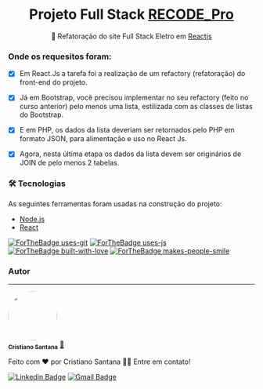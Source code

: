 <h1 align="center">Projeto Full Stack <a href="https://www.recodepro.org.br/">RECODE_Pro</a></h1>
<p align="center">🚀 Refatoração do site Full Stack Eletro em <a href="https://pt-br.reactjs.org/">Reactjs</a></p>

### Onde os requesitos foram:

- [x] Em React.Js a tarefa foi a realização de um refactory (refatoração) do front-end do projeto.

- [x] Já em Bootstrap, você precisou implementar no seu refactory (feito no curso anterior) pelo menos uma lista, estilizada com as classes de listas do Bootstrap.

- [x] E em PHP, os dados da lista deveriam ser retornados pelo PHP em formato JSON, para alimentação e uso no React Js.

- [x] Agora, nesta última etapa os dados da lista devem ser originários de JOIN de pelo menos 2 tabelas.

### 🛠 Tecnologias

As seguintes ferramentas foram usadas na construção do projeto:

- [Node.js](https://nodejs.org/en/)
- [React](https://pt-br.reactjs.org/)

[![ForTheBadge uses-git](http://ForTheBadge.com/images/badges/uses-git.svg)](https://GitHub.com/)
[![ForTheBadge uses-js](http://ForTheBadge.com/images/badges/uses-js.svg)](http://ForTheBadge.com)
[![ForTheBadge built-with-love](http://ForTheBadge.com/images/badges/built-with-love.svg)](https://GitHub.com/Naereen/)
[![ForTheBadge makes-people-smile](http://ForTheBadge.com/images/badges/makes-people-smile.svg)](http://ForTheBadge.com)

### Autor
---

<a href="https://cristianosantan.github.io/">
 <img style="border-radius: 50%;" src="https://avatars3.githubusercontent.com/u/65695476?s=460&u=2cdd26015528cc8ad84527bf59dfa402c334a1d0&v=4" width="100px;" alt=""/>
 <br />
 <sub><b>Cristiano Santana</b></sub></a> <a href="https://cristianosantan.github.io/" title="Portifolio">🚀</a>


Feito com ❤️ por Cristiano Santana 👋🏽 Entre em contato!

[![Linkedin Badge](https://img.shields.io/badge/-Cristiano-blue?style=flat-square&logo=Linkedin&logoColor=white&link=https://www.linkedin.com/in/cristiano-souza-santana-b3011a119/)](https://www.linkedin.com/in/cristiano-souza-santana-b3011a119/) 
[![Gmail Badge](https://img.shields.io/badge/-tgmarinho@gmail.com-c14438?style=flat-square&logo=Gmail&logoColor=white&link=mailto:cristiano.mer@gmail.com)](mailto:cristiano.mer@gmail.com)